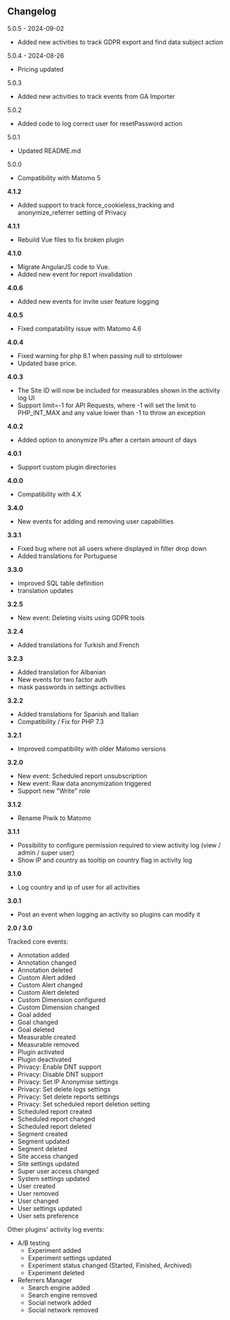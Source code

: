 ## Changelog

5.0.5 - 2024-09-02
- Added new activities to track GDPR export and find data subject action

5.0.4 - 2024-08-26
- Pricing updated

5.0.3
- Added new activities to track events from GA Importer

5.0.2
- Added code to log correct user for resetPassword action

5.0.1
- Updated README.md

5.0.0
- Compatibility with Matomo 5

__4.1.2__
- Added support to track force_cookieless_tracking and anonymize_referrer setting of Privacy

__4.1.1__
- Rebuild Vue files to fix broken plugin

__4.1.0__
- Migrate AngularJS code to Vue.
- Added new event for report invalidation

__4.0.6__
- Added new events for invite user feature logging

__4.0.5__
- Fixed compatability issue with Matomo 4.6

__4.0.4__
- Fixed warning for php 8.1 when passing null to strtolower 
- Updated base price.

__4.0.3__

- The Site ID will now be included for measurables shown in the activity log UI
- Support limit=-1 for API Requests, where -1 will set the limit to PHP_INT_MAX and any value lower than -1 to throw an exception

__4.0.2__

- Added option to anonymize IPs after a certain amount of days

__4.0.1__

- Support custom plugin directories

__4.0.0__

- Compatibility with 4.X

__3.4.0__

- New events for adding and removing user capabilities

__3.3.1__

- Fixed bug where not all users where displayed in filter drop down
- Added translations for Portuguese

__3.3.0__

- improved SQL table definition
- translation updates

__3.2.5__

- New event: Deleting visits using GDPR tools

__3.2.4__

- Added translations for Turkish and French

__3.2.3__

- Added translation for Albanian
- New events for two factor auth
- mask passwords in settings activities

__3.2.2__

- Added translations for Spanish and Italian
- Compatibility / Fix for PHP 7.3

__3.2.1__

- Improved compatibility with older Matomo versions

__3.2.0__

- New event: Scheduled report unsubscription
- New event: Raw data anonymization triggered
- Support new "Write" role

__3.1.2__

- Rename Piwik to Matomo

__3.1.1__

- Possibility to configure permission required to view activity log (view / admin / super user)
- Show IP and country as tooltip on country flag in activity log

__3.1.0__

- Log country and ip of user for all activities

__3.0.1__

- Post an event when logging an activity so plugins can modify it

__2.0 / 3.0__

Tracked core events:

* Annotation added
* Annotation changed
* Annotation deleted
* Custom Alert added
* Custom Alert changed
* Custom Alert deleted
* Custom Dimension configured
* Custom Dimension changed
* Goal added
* Goal changed
* Goal deleted
* Measurable created
* Measurable removed
* Plugin activated
* Plugin deactivated
* Privacy: Enable DNT support
* Privacy: Disable DNT support
* Privacy: Set IP Anonymise settings 
* Privacy: Set delete logs settings
* Privacy: Set delete reports settings
* Privacy: Set scheduled report deletion setting
* Scheduled report created
* Scheduled report changed
* Scheduled report deleted
* Segment created
* Segment updated
* Segment deleted
* Site access changed
* Site settings updated
* Super user access changed
* System settings updated
* User created
* User removed
* User changed
* User settings updated
* User sets preference

Other plugins' activity log events:

* A/B testing
    - Experiment added
    - Experiment settings updated
    - Experiment status changed (Started, Finished, Archived)
    - Experiment deleted
* Referrers Manager
    - Search engine added
    - Search engine removed
    - Social network added
    - Social network removed
    
